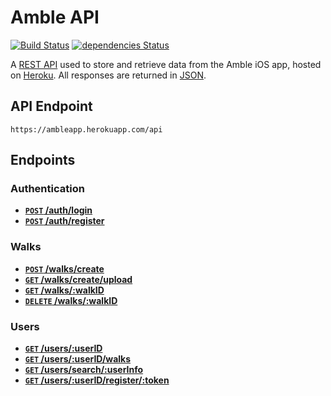 # Amble API

[![Build Status](https://travis-ci.org/jonomuller/Amble-API.svg?branch=master)](https://travis-ci.org/jonomuller/Amble-API)
[![dependencies Status](https://david-dm.org/jonomuller/Amble-API/status.svg)](https://david-dm.org/jonomuller/Amble-API)

A [REST API](https://en.wikipedia.org/wiki/Representational_state_transfer) used to store and retrieve data from the Amble iOS app, hosted on [Heroku](https://www.heroku.com). All responses are returned in [JSON](http://www.json.org).

## API Endpoint

```
https://ambleapp.herokuapp.com/api
```

## Endpoints

### Authentication

- **[<code>POST</code> /auth/login](https://github.com/jonomuller/Amble-API/blob/master/documentation/auth/login.md)**
- **[<code>POST</code> /auth/register](https://github.com/jonomuller/Amble-API/blob/master/documentation/auth/register.md)**

### Walks

- **[<code>POST</code> /walks/create](https://github.com/jonomuller/Amble-API/blob/master/documentation/walks/create.md)**
- **[<code>GET</code> /walks/create/upload](https://github.com/jonomuller/Amble-API/blob/master/documentation/walks/get_aws_url.md)**
- **[<code>GET</code> /walks/:walkID](https://github.com/jonomuller/Amble-API/blob/master/documentation/walks/get_walk.md)**
- **[<code>DELETE</code> /walks/:walkID](https://github.com/jonomuller/Amble-API/blob/master/documentation/walks/delete_walk.md)**

### Users

- **[<code>GET</code> /users/:userID](https://github.com/jonomuller/Amble-API/blob/master/documentation/users/get_info.md)**
- **[<code>GET</code> /users/:userID/walks](https://github.com/jonomuller/Amble-API/blob/master/documentation/users/get_walks.md)**
- **[<code>GET</code> /users/search/:userInfo](https://github.com/jonomuller/Amble-API/blob/master/documentation/users/search.md)**
- **[<code>GET</code> /users/:userID/register/:token](https://github.com/jonomuller/Amble-API/blob/master/documentation/users/register_token.md)**
